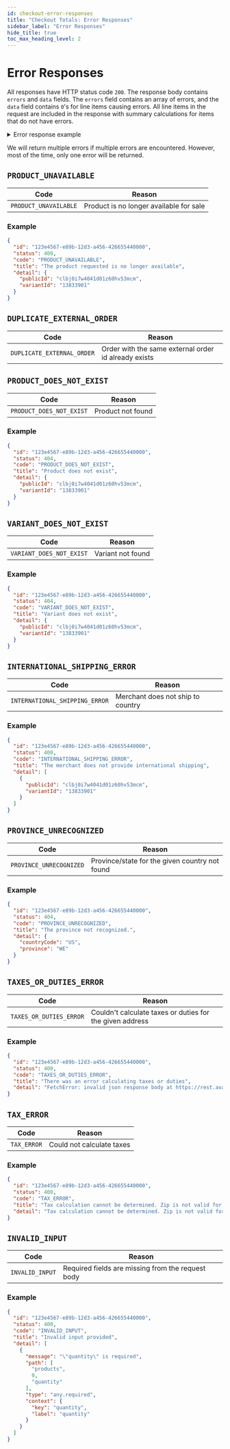 ```yaml
---
id: checkout-error-responses
title: "Checkout Totals: Error Responses"
sidebar_label: "Error Responses"
hide_title: true
toc_max_heading_level: 2
---
```

# Error Responses

All responses have HTTP status code `200`. The response body contains `errors` and `data` fields.
The `errors` field contains an array of errors, and the `data` field contains `0`'s for line items causing errors. All line items in the request are included in the response with summary calculations for items that do not have errors.

<details>
  <summary>Error response example</summary>
  <div>

  ```json
  {
    "data": {
      "subtotal": 0,
      "tax": 0,
      "shipping": [],
      "total": 0,
      "duties": 0,
      "line_items": [
        {
          "public_id": "clad6pg5z00eaw012gfz7hfm92",
          "variant_id": "M00679529706740",
          "inventory": 0,
          "price": 0,
          "quantity": 1,
          "name": ""
        }
      ],
      "currency": "USD",
      "shipping_total": 0
    },
    "errors": [
      {
        "id": "a32b6540-80cb-11ed-9719-0bf8a5afe259",
        "status": 404,
        "code": "PRODUCT_DOES_NOT_EXIST",
        "title": "Product does not exist",
        "detail": {
          "publicId": "clad6pg5z00eaw012gfz7hfm92",
          "variantId": "M00679529706740"
        }
      }
    ]
  }
  ```

  </div>
</details>

We will return multiple errors if multiple errors are encountered. However, most of the time, only
one error will be returned.

## `PRODUCT_UNAVAILABLE`

| Code | Reason |
|------|--------|
| `PRODUCT_UNAVAILABLE` | Product is no longer available for sale |

### Example

```json
{
  "id": "123e4567-e89b-12d3-a456-426655440000",
  "status": 400,
  "code": "PRODUCT_UNAVAILABLE",
  "title": "The product requested is no longer available",
  "detail": {
    "publicId": "clbj0i7w4041d01z60hv53mcm",
    "variantId": "13833901"
  }
}
```
## `DUPLICATE_EXTERNAL_ORDER`

| Code | Reason |
|------|--------|
| `DUPLICATE_EXTERNAL_ORDER` | Order with the same external order id already exists |

## `PRODUCT_DOES_NOT_EXIST`

| Code | Reason |
|------|--------|
| `PRODUCT_DOES_NOT_EXIST` | Product not found |

### Example

```json
{
  "id": "123e4567-e89b-12d3-a456-426655440000",
  "status": 404,
  "code": "PRODUCT_DOES_NOT_EXIST",
  "title": "Product does not exist",
  "detail": {
    "publicId": "clbj0i7w4041d01z60hv53mcm",
    "variantId": "13833901"
  }
}
```

## `VARIANT_DOES_NOT_EXIST`

| Code | Reason |
|------|--------|
| `VARIANT_DOES_NOT_EXIST` | Variant not found |

### Example

```json
{
  "id": "123e4567-e89b-12d3-a456-426655440000",
  "status": 404,
  "code": "VARIANT_DOES_NOT_EXIST",
  "title": "Variant does not exist",
  "detail": {
    "publicId": "clbj0i7w4041d01z60hv53mcm",
    "variantId": "13833901"
  }
}
```

## `INTERNATIONAL_SHIPPING_ERROR`

| Code | Reason |
|------|--------|
| `INTERNATIONAL_SHIPPING_ERROR` | Merchant does not ship to country |

### Example

```json
{
  "id": "123e4567-e89b-12d3-a456-426655440000",
  "status": 400,
  "code": "INTERNATIONAL_SHIPPING_ERROR",
  "title": "The merchant does not provide international shipping",
  "detail": [
    {
      "publicId": "clbj0i7w4041d01z60hv53mcm",
      "variantId": "13833901"
    }
  ]
}
```

## `PROVINCE_UNRECOGNIZED`

| Code | Reason |
|------|--------|
| `PROVINCE_UNRECOGNIZED` | Province/state for the given country not found |

### Example

```json
{
  "id": "123e4567-e89b-12d3-a456-426655440000",
  "status": 404,
  "code": "PROVINCE_UNRECOGNIZED",
  "title": "The province not recognized.",
  "detail": {
    "countryCode": "US",
    "province": "WE"
  }
}
```

## `TAXES_OR_DUTIES_ERROR`

| Code | Reason |
|------|--------|
| `TAXES_OR_DUTIES_ERROR` | Couldn't calculate taxes or duties for the given address |

### Example

```json
{
  "id": "123e4567-e89b-12d3-a456-426655440000",
  "status": 400,
  "code": "TAXES_OR_DUTIES_ERROR",
  "title": "There was an error calculating taxes or duties",
  "detail": "FetchError: invalid json response body at https://rest.avatax.com/api/v2/transactions/create reason: Unexpected token < in JSON at position 0"
}
```

## `TAX_ERROR`

| Code | Reason |
|------|--------|
| `TAX_ERROR` | Could not calculate taxes |

### Example

```json
{
  "id": "123e4567-e89b-12d3-a456-426655440000",
  "status": 400,
  "code": "TAX_ERROR",
  "title": "Tax calculation cannot be determined. Zip is not valid for the state.",
  "detail": "Tax calculation cannot be determined. Zip is not valid for the state.",
}
```

## `INVALID_INPUT`

| Code | Reason |
|------|--------|
| `INVALID_INPUT` | Required fields are missing from the request body |

### Example

```json
{
  "id": "123e4567-e89b-12d3-a456-426655440000",
  "status": 400,
  "code": "INVALID_INPUT",
  "title": "Invalid input provided",
  "detail": [
    {
      "message": "\"quantity\" is required",
      "path": [
        "products",
        0,
        "quantity"
      ],
      "type": "any.required",
      "context": {
        "key": "quantity",
        "label": "quantity"
      }
    }
  ]
}
```

